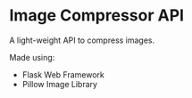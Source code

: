 # Image Compressor API

A light-weight API to compress images.

Made using:
- Flask Web Framework
- Pillow Image Library